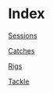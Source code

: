 # Index

[Sessions](sessions/README.md)

[Catches](sessions/reports/catches/README.md)

[Rigs](rigs/README.md)

[Tackle](tackle/README.md)
